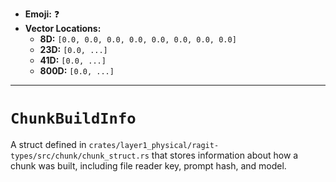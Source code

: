 - **Emoji:** ❓
- **Vector Locations:**
    - **8D:** `[0.0, 0.0, 0.0, 0.0, 0.0, 0.0, 0.0, 0.0]`
    - **23D:** `[0.0, ...]`
    - **41D:** `[0.0, ...]`
    - **800D:** `[0.0, ...]`

---

# `ChunkBuildInfo`

A struct defined in `crates/layer1_physical/ragit-types/src/chunk/chunk_struct.rs` that stores information about how a chunk was built, including file reader key, prompt hash, and model.
